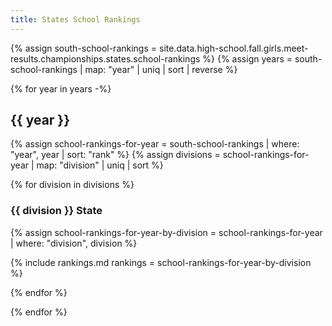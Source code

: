 ```yaml
---
title: States School Rankings
---
```


{% assign south-school-rankings = site.data.high-school.fall.girls.meet-results.championships.states.school-rankings %}
{% assign years = south-school-rankings | map: "year" | uniq | sort | reverse %}

{% for year in years -%}

## {{ year }}

{% assign school-rankings-for-year = south-school-rankings | where: "year", year | sort: "rank" %}
{% assign divisions = school-rankings-for-year | map: "division" | uniq | sort %}

{% for division in divisions %}

### {{ division }} State

{% assign school-rankings-for-year-by-division = school-rankings-for-year | where: "division", division %}

{% include rankings.md
    rankings = school-rankings-for-year-by-division %}

{% endfor %}

{% endfor %}
